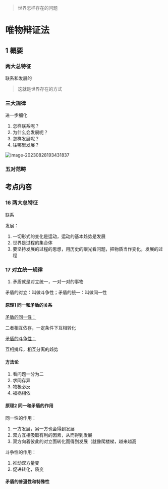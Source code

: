 >  世界怎样存在的问题

# 唯物辩证法

## 1 概要

### 两大总特征

联系和发展的

>  这就是世界存在的方式

### 三大规律

进一步细化

1. 怎样联系呢？
2. 为什么会发展呢？
3. 怎样发展呢？
4. 往哪里发展？

![image-20230828193431837](https://taufik.oss-cn-beijing.aliyuncs.com/img/image-20230828193431837.png)

### 五对范畴



## 考点内容

### 16 两大总特征

联系

发展：

1. 一切形式的变化是运动，运动的基本趋势是发展
2. 世界是过程的集合体
3. 要坚持发展的过程的思想，用历史的眼光看问题，把物质当作变化，发展的过程

### 17 对立统一规律

1. 矛盾就是对立统一，一对一对的事物 

矛盾的对立：叫做斗争性；矛盾的统一：叫做同一性

#### 原理1 同一和矛盾的关系

<u>矛盾的同一性：</u>

二者相互依存，一定条件下互相转化

<u>矛盾的斗争性：</u>

互相排斥，相互分离的趋势

#### 方法论

1. 看问题一分为二
2. 求同存异 
3. 物极必反
4. 福祸相依

#### 原理2 同一和矛盾的作用

同一性的作用：

1. 一方发展，另一方也会得到发展
2. 双方互相吸取有利的因素，从而得到发展
3. 双方向着彼此的对立面转化而得到发展（就像爬楼梯，越来越高

斗争性的作用：

1. 推动双方量变
2. 促进转化，质变

#### 矛盾的普遍性和特殊性

 